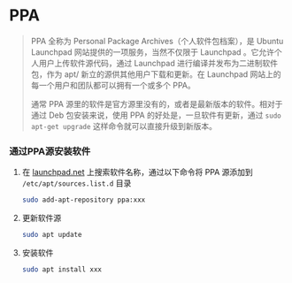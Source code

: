 # PPA

> PPA 全称为 Personal Package Archives（个人软件包档案），是 Ubuntu Launchpad 网站提供的一项服务，当然不仅限于 Launchpad 。它允许个人用户上传软件源代码，通过 Launchpad 进行编译并发布为二进制软件包，作为 apt/ 新立的源供其他用户下载和更新。在 Launchpad 网站上的每一个用户和团队都可以拥有一个或多个 PPA。
>
> 通常 PPA 源里的软件是官方源里没有的，或者是最新版本的软件。相对于通过 Deb 包安装来说，使用 PPA 的好处是，一旦软件有更新，通过 `sudo apt-get upgrade` 这样命令就可以直接升级到新版本。


### 通过PPA源安装软件

1. 在 [launchpad.net](https://launchpad.net/ubuntu/+ppas) 上搜索软件名称，通过以下命令将 PPA 源添加到 `/etc/apt/sources.list.d` 目录

    ```bash
    sudo add-apt-repository ppa:xxx
    ```

2. 更新软件源

    ```bash
    sudo apt update
    ```

3. 安装软件

    ```bash
    sudo apt install xxx
    ```
